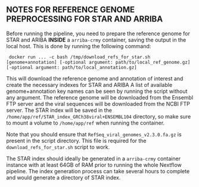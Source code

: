 ## NOTES FOR REFERENCE GENOME PREPROCESSING FOR STAR AND ARRIBA

Before running the pipeline, you need to prepare the reference genome for STAR and ARIBA **INSIDE** a `arriba-crmy` container, saving the output in the local host. This is done by running the following command:

``` docker run ... -c bash /tmp/download_refs_for_star.sh [genome+annotation] [-optional argument: path/to/local_ref_genome.gz] [-optional argument: path/to/local_annotation.gz]```

This will download the reference genome and annotation of interest and create the necessary indexes for STAR and ARIBA A list of available genome+annotation key names can be seen by running the script without any argument. The reference genome will be downloaded from the Ensembl FTP server and the viral sequences will be downloaded from the NCBI FTP server. The STAR index will be saved in the `/home/app/ref/STAR_index_GRCh38viral+ENSEMBL104` directory, so make sure to mount a volume to `/home/app/ref` when running the container.

Note that you should ensure that `RefSeq_viral_genomes_v2.3.0.fa.gz` is present in the script directory. This file is required for the `download_refs_for_star.sh` script to work.

The STAR index should ideally be generated in a `arriba-crmy` container instance with at least 64GB of RAM prior to running the whole Nextflow pipeline. The index generation process can take several hours to complete and would generate a directory of STAR index. 